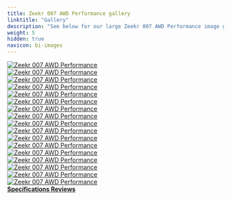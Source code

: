 ```yaml
---
title: Zeekr 007 AWD Performance gallery
linktitle: "Gallery"
description: "See below for our large Zeekr 007 AWD Performance image gallery. Click pictures for high-resolution versions."
weight: 5
hidden: true
navicon: bi-images
---
```

<!-- markdownlint-disable MD033 -->
<div class="row" id ="my-gallery">
	<div class="pswp-grid-item col-6 col-md-4">
		<a href="https://media.evkx.net/multimedia/models/zeekr/007/007_awd_performance/drivetrain_1.jpg"
data-pswp-src="https://media.evkx.net/multimedia/models/zeekr/007/007_awd_performance/drivetrain_1.jpg"
data-pswp-width="2048"
data-pswp-height="1536" 
target="_blank">
			<img src="https://media.evkx.net/multimedia/models/zeekr/007/007_awd_performance/drivetrain_1_xst.jpg" alt="Zeekr 007 AWD Performance" class="img-fluid img-thumbnail" />
		</a>
	</div>
	<div class="pswp-grid-item col-6 col-md-4">
		<a href="https://media.evkx.net/multimedia/models/zeekr/007/007_awd_performance/exterior_1.jpg"
data-pswp-src="https://media.evkx.net/multimedia/models/zeekr/007/007_awd_performance/exterior_1.jpg"
data-pswp-width="2048"
data-pswp-height="1152" 
target="_blank">
			<img src="https://media.evkx.net/multimedia/models/zeekr/007/007_awd_performance/exterior_1_xst.jpg" alt="Zeekr 007 AWD Performance" class="img-fluid img-thumbnail" />
		</a>
	</div>
	<div class="pswp-grid-item col-6 col-md-4">
		<a href="https://media.evkx.net/multimedia/models/zeekr/007/007_awd_performance/exterior_10.jpg"
data-pswp-src="https://media.evkx.net/multimedia/models/zeekr/007/007_awd_performance/exterior_10.jpg"
data-pswp-width="2048"
data-pswp-height="1296" 
target="_blank">
			<img src="https://media.evkx.net/multimedia/models/zeekr/007/007_awd_performance/exterior_10_xst.jpg" alt="Zeekr 007 AWD Performance" class="img-fluid img-thumbnail" />
		</a>
	</div>
	<div class="pswp-grid-item col-6 col-md-4">
		<a href="https://media.evkx.net/multimedia/models/zeekr/007/007_awd_performance/exterior_2.jpg"
data-pswp-src="https://media.evkx.net/multimedia/models/zeekr/007/007_awd_performance/exterior_2.jpg"
data-pswp-width="2048"
data-pswp-height="1152" 
target="_blank">
			<img src="https://media.evkx.net/multimedia/models/zeekr/007/007_awd_performance/exterior_2_xst.jpg" alt="Zeekr 007 AWD Performance" class="img-fluid img-thumbnail" />
		</a>
	</div>
	<div class="pswp-grid-item col-6 col-md-4">
		<a href="https://media.evkx.net/multimedia/models/zeekr/007/007_awd_performance/exterior_3.jpg"
data-pswp-src="https://media.evkx.net/multimedia/models/zeekr/007/007_awd_performance/exterior_3.jpg"
data-pswp-width="2048"
data-pswp-height="1152" 
target="_blank">
			<img src="https://media.evkx.net/multimedia/models/zeekr/007/007_awd_performance/exterior_3_xst.jpg" alt="Zeekr 007 AWD Performance" class="img-fluid img-thumbnail" />
		</a>
	</div>
	<div class="pswp-grid-item col-6 col-md-4">
		<a href="https://media.evkx.net/multimedia/models/zeekr/007/007_awd_performance/exterior_4.jpg"
data-pswp-src="https://media.evkx.net/multimedia/models/zeekr/007/007_awd_performance/exterior_4.jpg"
data-pswp-width="2048"
data-pswp-height="1152" 
target="_blank">
			<img src="https://media.evkx.net/multimedia/models/zeekr/007/007_awd_performance/exterior_4_xst.jpg" alt="Zeekr 007 AWD Performance" class="img-fluid img-thumbnail" />
		</a>
	</div>
	<div class="pswp-grid-item col-6 col-md-4">
		<a href="https://media.evkx.net/multimedia/models/zeekr/007/007_awd_performance/exterior_5.jpg"
data-pswp-src="https://media.evkx.net/multimedia/models/zeekr/007/007_awd_performance/exterior_5.jpg"
data-pswp-width="2048"
data-pswp-height="1152" 
target="_blank">
			<img src="https://media.evkx.net/multimedia/models/zeekr/007/007_awd_performance/exterior_5_xst.jpg" alt="Zeekr 007 AWD Performance" class="img-fluid img-thumbnail" />
		</a>
	</div>
	<div class="pswp-grid-item col-6 col-md-4">
		<a href="https://media.evkx.net/multimedia/models/zeekr/007/007_awd_performance/exterior_7.jpg"
data-pswp-src="https://media.evkx.net/multimedia/models/zeekr/007/007_awd_performance/exterior_7.jpg"
data-pswp-width="2048"
data-pswp-height="1366" 
target="_blank">
			<img src="https://media.evkx.net/multimedia/models/zeekr/007/007_awd_performance/exterior_7_xst.jpg" alt="Zeekr 007 AWD Performance" class="img-fluid img-thumbnail" />
		</a>
	</div>
	<div class="pswp-grid-item col-6 col-md-4">
		<a href="https://media.evkx.net/multimedia/models/zeekr/007/007_awd_performance/exterior_8.jpg"
data-pswp-src="https://media.evkx.net/multimedia/models/zeekr/007/007_awd_performance/exterior_8.jpg"
data-pswp-width="2048"
data-pswp-height="1366" 
target="_blank">
			<img src="https://media.evkx.net/multimedia/models/zeekr/007/007_awd_performance/exterior_8_xst.jpg" alt="Zeekr 007 AWD Performance" class="img-fluid img-thumbnail" />
		</a>
	</div>
	<div class="pswp-grid-item col-6 col-md-4">
		<a href="https://media.evkx.net/multimedia/models/zeekr/007/007_awd_performance/exterior_9.jpg"
data-pswp-src="https://media.evkx.net/multimedia/models/zeekr/007/007_awd_performance/exterior_9.jpg"
data-pswp-width="2048"
data-pswp-height="1150" 
target="_blank">
			<img src="https://media.evkx.net/multimedia/models/zeekr/007/007_awd_performance/exterior_9_xst.jpg" alt="Zeekr 007 AWD Performance" class="img-fluid img-thumbnail" />
		</a>
	</div>
	<div class="pswp-grid-item col-6 col-md-4">
		<a href="https://media.evkx.net/multimedia/models/zeekr/007/007_awd_performance/frontseats_1.jpg"
data-pswp-src="https://media.evkx.net/multimedia/models/zeekr/007/007_awd_performance/frontseats_1.jpg"
data-pswp-width="2048"
data-pswp-height="1152" 
target="_blank">
			<img src="https://media.evkx.net/multimedia/models/zeekr/007/007_awd_performance/frontseats_1_xst.jpg" alt="Zeekr 007 AWD Performance" class="img-fluid img-thumbnail" />
		</a>
	</div>
	<div class="pswp-grid-item col-6 col-md-4">
		<a href="https://media.evkx.net/multimedia/models/zeekr/007/007_awd_performance/interior_1.jpg"
data-pswp-src="https://media.evkx.net/multimedia/models/zeekr/007/007_awd_performance/interior_1.jpg"
data-pswp-width="2048"
data-pswp-height="1152" 
target="_blank">
			<img src="https://media.evkx.net/multimedia/models/zeekr/007/007_awd_performance/interior_1_xst.jpg" alt="Zeekr 007 AWD Performance" class="img-fluid img-thumbnail" />
		</a>
	</div>
	<div class="pswp-grid-item col-6 col-md-4">
		<a href="https://media.evkx.net/multimedia/models/zeekr/007/007_awd_performance/main_1.jpg"
data-pswp-src="https://media.evkx.net/multimedia/models/zeekr/007/007_awd_performance/main_1.jpg"
data-pswp-width="2048"
data-pswp-height="1326" 
target="_blank">
			<img src="https://media.evkx.net/multimedia/models/zeekr/007/007_awd_performance/main_1_xst.jpg" alt="Zeekr 007 AWD Performance" class="img-fluid img-thumbnail" />
		</a>
	</div>
	<div class="pswp-grid-item col-6 col-md-4">
		<a href="https://media.evkx.net/multimedia/models/zeekr/007/007_awd_performance/rearlights_1.jpg"
data-pswp-src="https://media.evkx.net/multimedia/models/zeekr/007/007_awd_performance/rearlights_1.jpg"
data-pswp-width="2048"
data-pswp-height="1152" 
target="_blank">
			<img src="https://media.evkx.net/multimedia/models/zeekr/007/007_awd_performance/rearlights_1_xst.jpg" alt="Zeekr 007 AWD Performance" class="img-fluid img-thumbnail" />
		</a>
	</div>
	<div class="pswp-grid-item col-6 col-md-4">
		<a href="https://media.evkx.net/multimedia/models/zeekr/007/007_awd_performance/screens_1.jpg"
data-pswp-src="https://media.evkx.net/multimedia/models/zeekr/007/007_awd_performance/screens_1.jpg"
data-pswp-width="2048"
data-pswp-height="1152" 
target="_blank">
			<img src="https://media.evkx.net/multimedia/models/zeekr/007/007_awd_performance/screens_1_xst.jpg" alt="Zeekr 007 AWD Performance" class="img-fluid img-thumbnail" />
		</a>
	</div>
	<div class="pswp-grid-item col-6 col-md-4">
		<a href="https://media.evkx.net/multimedia/models/zeekr/007/007_awd_performance/secondrowseats_1.jpg"
data-pswp-src="https://media.evkx.net/multimedia/models/zeekr/007/007_awd_performance/secondrowseats_1.jpg"
data-pswp-width="2048"
data-pswp-height="1152" 
target="_blank">
			<img src="https://media.evkx.net/multimedia/models/zeekr/007/007_awd_performance/secondrowseats_1_xst.jpg" alt="Zeekr 007 AWD Performance" class="img-fluid img-thumbnail" />
		</a>
	</div>
	<div class="pswp-grid-item col-6 col-md-4">
		<a href="https://media.evkx.net/multimedia/models/zeekr/007/007_awd_performance/secondrowseats_2.jpg"
data-pswp-src="https://media.evkx.net/multimedia/models/zeekr/007/007_awd_performance/secondrowseats_2.jpg"
data-pswp-width="2048"
data-pswp-height="1152" 
target="_blank">
			<img src="https://media.evkx.net/multimedia/models/zeekr/007/007_awd_performance/secondrowseats_2_xst.jpg" alt="Zeekr 007 AWD Performance" class="img-fluid img-thumbnail" />
		</a>
	</div>
</div>
<script type="module">
  import PhotoSwipeLightbox from '/js/photoswipe-lightbox.esm.js';
    const lightbox = new PhotoSwipeLightbox({
       gallery: '#my-gallery',
        children: 'a',
        pswpModule: () => import('/js/photoswipe.esm.js')
    });
lightbox.init();
</script>
<div class="mt-3 mb-3">
<a href="../specifications/" class="text-decoration-none text-black">
<strong><i class="bi-arrow-left"></i> Specifications </strong>
</a>
<a href="../reviews/" class="text-decoration-none text-black float-end">
<strong>Reviews <i class="bi-arrow-right"></i></strong>
</a>
</div>
